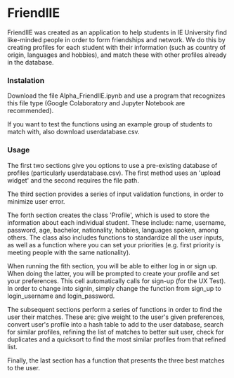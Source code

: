 # FriendlIE

FriendlIE was created as an application to help students in IE University find like-minded people in order to form friendships and network. We do this by creating profiles for each student with their information (such as country of origin, languages and hobbies), and match these with other profiles already in the database. 

### Instalation 

Download the file Alpha_FriendlIE.ipynb and use a program that recognizes this file type (Google Colaboratory and Jupyter Notebook are recommended).

If you want to test the functions using an example group of students to match with, also download userdatabase.csv.

### Usage

The first two sections give you options to use a pre-existing database of profiles (particularly userdatabase.csv). The first method uses an 'upload widget' and the second requires the file path. 

The third section provides a series of input validation functions, in order to minimize user error. 

The forth section creates the class 'Profile', which is used to store the information about each individual student. These include: name, username, password, age, bachelor, nationality, hobbies, languages spoken, among others. The class also includes functions to standardize all the user inputs,  as well as a function where you can set your priorities (e.g. first priority is meeting people with the same nationality). 

When running the fith section, you will be able to either log in or sign up. When doing the latter, you will be prompted to create your profile and set your preferences. This cell automatically calls for sign-up (for the UX Test). In order to change into signin, simply change the function from sign_up to login_username and login_password. 

The subsequent sections perform a series of functions in order to find the user their matches. These are: give weight to the user's given preferences, convert user's profile into a hash table to add to the user database, search for similar profiles, refining the list of matches to better suit user, check for duplicates and a quicksort to find the most similar profiles from that refined list.

Finally, the last section has a function that presents the three best matches to the user. 
